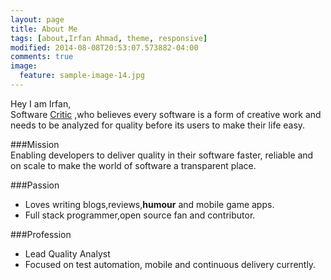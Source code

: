 ```yaml
---
layout: page
title: About Me
tags: [about,Irfan Ahmad, theme, responsive]
modified: 2014-08-08T20:53:07.573882-04:00
comments: true
image:
  feature: sample-image-14.jpg
---
```


Hey I am Irfan,  
Software <a href="https://en.wikipedia.org/wiki/Critic">Critic</a> ,who believes every software is a form of creative work and needs to be analyzed for quality before its users to make their life easy.


###Mission    
Enabling developers to deliver quality in their software faster, reliable and on scale to make the world of software a transparent place.

###Passion
* Loves writing blogs,reviews,**humour** and mobile game apps.
* Full stack programmer,open source fan and contributor.

###Profession  
* Lead Quality Analyst
* Focused on test automation, mobile and continuous delivery currently.
